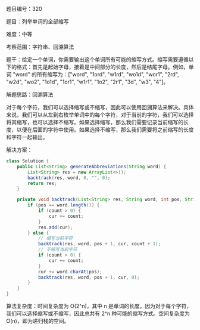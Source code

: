 题目编号：320

题目：列举单词的全部缩写

难度：中等

考察范围：字符串、回溯算法

题干：给定一个单词，你需要输出这个单词所有可能的缩写方式。缩写需要遵循以下的格式：首先是起始字母，接着是中间部分的长度，然后是结尾字母。例如，单词 "word" 的所有缩写为：["word", "1ord", "w1rd", "wo1d", "wor1", "2rd", "w2d", "wo2", "1o1d", "1or1", "w1r1", "1o2", "2r1", "3d", "w3", "4"]。

解题思路：回溯算法

对于每个字符，我们可以选择缩写或不缩写，因此可以使用回溯算法来解决。具体来说，我们可以从左到右枚举单词中的每个字符，对于当前的字符，我们可以选择将其缩写，也可以选择不缩写。如果选择缩写，那么我们需要记录当前缩写的长度，以便在后面的字符中使用。如果选择不缩写，那么我们需要将之前缩写的长度和字符一起输出。

解决方案：

```java
class Solution {
    public List<String> generateAbbreviations(String word) {
        List<String> res = new ArrayList<>();
        backtrack(res, word, 0, "", 0);
        return res;
    }

    private void backtrack(List<String> res, String word, int pos, String cur, int count) {
        if (pos == word.length()) {
            if (count > 0) {
                cur += count;
            }
            res.add(cur);
        } else {
            // 缩写当前字符
            backtrack(res, word, pos + 1, cur, count + 1);
            // 不缩写当前字符
            if (count > 0) {
                cur += count;
            }
            cur += word.charAt(pos);
            backtrack(res, word, pos + 1, cur, 0);
        }
    }
}
```

算法复杂度：时间复杂度为 O(2^n)，其中 n 是单词的长度。因为对于每个字符，我们可以选择缩写或不缩写，因此总共有 2^n 种可能的缩写方式。空间复杂度为 O(n)，即为递归栈的空间。